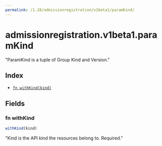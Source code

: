 ```yaml
---
permalink: /1.28/admissionregistration/v1beta1/paramKind/
---
```


# admissionregistration.v1beta1.paramKind

"ParamKind is a tuple of Group Kind and Version."

## Index

* [`fn withKind(kind)`](#fn-withkind)

## Fields

### fn withKind

```ts
withKind(kind)
```

"Kind is the API kind the resources belong to. Required."